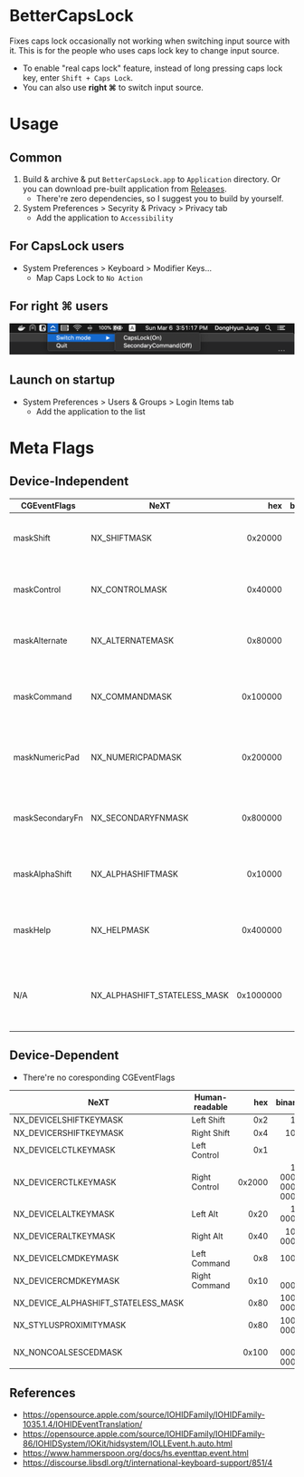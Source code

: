 # BetterCapsLock
Fixes caps lock occasionally not working when switching input source with it.
This is for the people who uses caps lock key to change input source.
- To enable "real caps lock" feature, instead of long pressing caps lock key, enter ```Shift + Caps Lock```.
- You can also use **right ⌘** to switch input source.

# Usage
## Common
1. Build & archive & put ```BetterCapsLock.app``` to ```Application``` directory. Or you can download pre-built application from [Releases](https://github.com/crowjdh/BetterCapsLock/releases).
   - There're zero dependencies, so I suggest you to build by yourself.
2. System Preferences > Secyrity & Privacy > Privacy tab
   - Add the application to ```Accessibility```

## For CapsLock users
- System Preferences > Keyboard > Modifier Keys...
  - Map Caps Lock to ```No Action```

## For right ⌘ users
![Usage](./resources/usage.png)

## Launch on startup
- System Preferences > Users & Groups > Login Items tab
  - Add the application to the list

# Meta Flags
## Device-Independent
|CGEventFlags|NeXT|hex|binary|
|-|-|-:|-:|
|maskShift|NX_SHIFTMASK|0x20000|10 0000 0000 0000 0000|
|maskControl|NX_CONTROLMASK|0x40000|100 0000 0000 0000 0000|
|maskAlternate|NX_ALTERNATEMASK|0x80000|1000 0000 0000 0000 0000|
|maskCommand|NX_COMMANDMASK|0x100000|1 0000 0000 0000 0000 0000|
|maskNumericPad|NX_NUMERICPADMASK|0x200000|10 0000 0000 0000 0000 0000|
|maskSecondaryFn|NX_SECONDARYFNMASK|0x800000|1000 0000 0000 0000 0000 0000|
|maskAlphaShift|NX_ALPHASHIFTMASK|0x10000|1 0000 0000 0000 0000|
|maskHelp|NX_HELPMASK|0x400000|100 0000 0000 0000 0000 0000|
|N/A|NX_ALPHASHIFT_STATELESS_MASK|0x1000000|1 0000 0000 0000 0000 0000 0000|

## Device-Dependent
- There're no coresponding CGEventFlags

|NeXT|Human-readable|hex|binary|
|-|-|-:|-:|
|NX_DEVICELSHIFTKEYMASK|Left Shift|0x2|10|
|NX_DEVICERSHIFTKEYMASK|Right Shift|0x4|100|
|NX_DEVICELCTLKEYMASK|Left Control|0x1|1|
|NX_DEVICERCTLKEYMASK|Right Control|0x2000|10 0000 0000 0000|
|NX_DEVICELALTKEYMASK|Left Alt|0x20|10 0000|
|NX_DEVICERALTKEYMASK|Right Alt|0x40|100 0000|
|NX_DEVICELCMDKEYMASK|Left Command|0x8|1000|
|NX_DEVICERCMDKEYMASK|Right Command|0x10|1 0000|
|NX_DEVICE_ALPHASHIFT_STATELESS_MASK||0x80|1000 0000|
|NX_STYLUSPROXIMITYMASK||0x80|1000 0000|
|NX_NONCOALSESCEDMASK||0x100|1 0000 0000|

## References
- https://opensource.apple.com/source/IOHIDFamily/IOHIDFamily-1035.1.4/IOHIDEventTranslation/
- https://opensource.apple.com/source/IOHIDFamily/IOHIDFamily-86/IOHIDSystem/IOKit/hidsystem/IOLLEvent.h.auto.html
- https://www.hammerspoon.org/docs/hs.eventtap.event.html
- https://discourse.libsdl.org/t/international-keyboard-support/851/4
